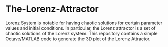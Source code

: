 # The-Lorenz-Attractor
Lorenz System is notable for having chaotic solutions for certain parameter values and initial conditions. In particular, the Lorenz attractor is a set of chaotic solutions of the Lorenz system. This repository contains a simple Octave/MATLAB code to generate the 3D plot of the Lorenz Attractor.
